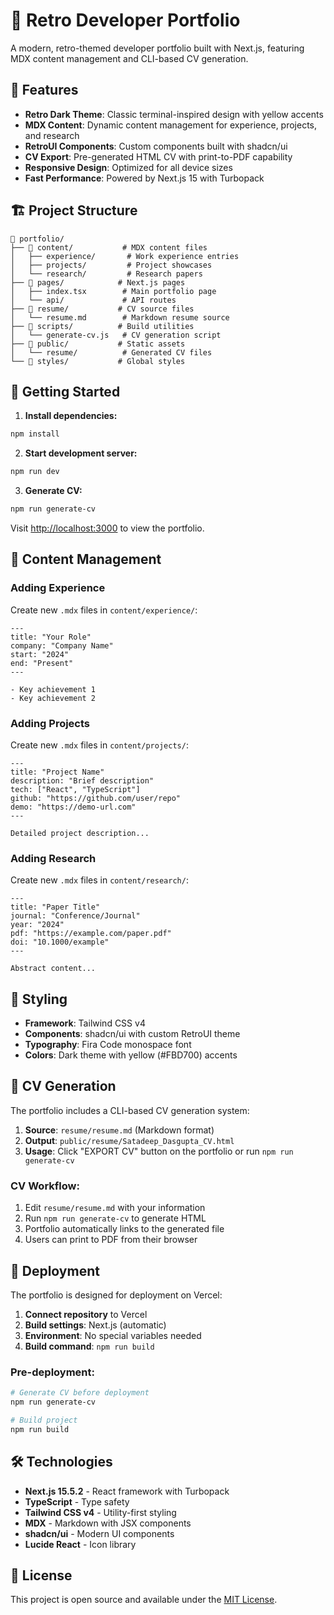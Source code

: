 # 🚀 Retro Developer Portfolio

A modern, retro-themed developer portfolio built with Next.js, featuring MDX content management and CLI-based CV generation.

## 🌟 Features

- **Retro Dark Theme**: Classic terminal-inspired design with yellow accents
- **MDX Content**: Dynamic content management for experience, projects, and research
- **RetroUI Components**: Custom components built with shadcn/ui
- **CV Export**: Pre-generated HTML CV with print-to-PDF capability
- **Responsive Design**: Optimized for all device sizes
- **Fast Performance**: Powered by Next.js 15 with Turbopack

## 🏗️ Project Structure

```
📁 portfolio/
├── 📁 content/           # MDX content files
│   ├── experience/       # Work experience entries
│   ├── projects/         # Project showcases
│   └── research/         # Research papers
├── 📁 pages/            # Next.js pages
│   ├── index.tsx        # Main portfolio page
│   └── api/             # API routes
├── 📁 resume/           # CV source files
│   └── resume.md        # Markdown resume source
├── 📁 scripts/          # Build utilities
│   └── generate-cv.js   # CV generation script
├── 📁 public/           # Static assets
│   └── resume/          # Generated CV files
└── 📁 styles/           # Global styles
```

## 🚀 Getting Started

1. **Install dependencies:**

```bash
npm install
```

2. **Start development server:**

```bash
npm run dev
```

3. **Generate CV:**

```bash
npm run generate-cv
```

Visit [http://localhost:3000](http://localhost:3000) to view the portfolio.

## 📝 Content Management

### Adding Experience

Create new `.mdx` files in `content/experience/`:

```mdx
---
title: "Your Role"
company: "Company Name"
start: "2024"
end: "Present"
---

- Key achievement 1
- Key achievement 2
```

### Adding Projects

Create new `.mdx` files in `content/projects/`:

```mdx
---
title: "Project Name"
description: "Brief description"
tech: ["React", "TypeScript"]
github: "https://github.com/user/repo"
demo: "https://demo-url.com"
---

Detailed project description...
```

### Adding Research

Create new `.mdx` files in `content/research/`:

```mdx
---
title: "Paper Title"
journal: "Conference/Journal"
year: "2024"
pdf: "https://example.com/paper.pdf"
doi: "10.1000/example"
---

Abstract content...
```

## 🎨 Styling

- **Framework**: Tailwind CSS v4
- **Components**: shadcn/ui with custom RetroUI theme
- **Typography**: Fira Code monospace font
- **Colors**: Dark theme with yellow (#FBD700) accents

## 📄 CV Generation

The portfolio includes a CLI-based CV generation system:

1. **Source**: `resume/resume.md` (Markdown format)
2. **Output**: `public/resume/Satadeep_Dasgupta_CV.html`
3. **Usage**: Click "EXPORT CV" button on the portfolio or run `npm run generate-cv`

### CV Workflow:

1. Edit `resume/resume.md` with your information
2. Run `npm run generate-cv` to generate HTML
3. Portfolio automatically links to the generated file
4. Users can print to PDF from their browser

## 🚢 Deployment

The portfolio is designed for deployment on Vercel:

1. **Connect repository** to Vercel
2. **Build settings**: Next.js (automatic)
3. **Environment**: No special variables needed
4. **Build command**: `npm run build`

### Pre-deployment:

```bash
# Generate CV before deployment
npm run generate-cv

# Build project
npm run build
```

## 🛠️ Technologies

- **Next.js 15.5.2** - React framework with Turbopack
- **TypeScript** - Type safety
- **Tailwind CSS v4** - Utility-first styling
- **MDX** - Markdown with JSX components
- **shadcn/ui** - Modern UI components
- **Lucide React** - Icon library

## 📄 License

This project is open source and available under the [MIT License](LICENSE).
